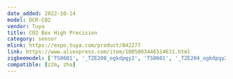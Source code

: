 ```yaml
---
date_added: 2022-10-14
model: DCR-CO2
vendor: Tuya
title: CO2 Box High Precision
category: sensor
mlink: https://expo.tuya.com/product/842277
link: https://www.aliexpress.com/item/1005003446514631.html
zigbeemodel: ['TS0601', '_TZE200_ogkdpgy2', 'TS0601', '_TZE204_ogkdpgy2']
compatible: [z2m, zha]
---
```

